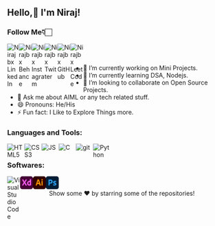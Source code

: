 
## Hello,👋 I'm Niraj!


### Follow Me👇🏻

<a href="https://www.linkedin.com/in/nirajbambharoliya">
<img align="left" alt="Nirajbx LinkedIn" width="27px" src="https://cdn.jsdelivr.net/npm/simple-icons@v3/icons/linkedin.svg" /></a>


<a href="https://www.behance.net/nirajbx">
<img align="left" alt="Nirajbx Behance" width="30px" src="https://cdn.jsdelivr.net/npm/simple-icons@3.13.0/icons/behance.svg" /></a>


<a href="https://www.instagram.com/nirajbx/">
<img align="left" alt="Nirajbx Instagram" width="30px" src="https://cdn.jsdelivr.net/npm/simple-icons@3.13.0/icons/instagram.svg" /></a>


<a href="https://twitter.com/nirajbx">
<img align="left" alt="Nirajbx Twitter" width="30px" src="https://cdn.jsdelivr.net/npm/simple-icons@3.13.0/icons/twitter.svg" /></a>


<a href="https://github.com/nirajbx">
<img align="left" alt="Nirajbx GitHub" width="30px" src="https://cdn.jsdelivr.net/npm/simple-icons@3.13.0/icons/github.svg" /></a>

<a href="https://leetcode.com/nirajbx/">
<img align="left" alt="Nirajbx LeetCode" width="30px" src="https://cdn.jsdelivr.net/npm/simple-icons@3.13.0/icons/leetcode.svg" /></a>
<br>
<br>
 
 <div>

- 🔭 I’m currently working on Mini Projects.
- 🌱 I’m currently learning DSA, Nodejs.
- 👯 I’m looking to collaborate on Open Source Projects.
- 💬 Ask me about AIML or any tech related stuff.
- 😄 Pronouns: He/His
- ⚡ Fun fact: I Like to Explore Things more.
 </div>


### Languages and Tools:


<a href="https://www.w3schools.com/html/" target="_blank"><img align="left" alt="HTML5" width="40px" src="https://img.icons8.com/color/344/html-5--v1.png" /></a>

<a href="https://www.w3schools.com/css/" target="_blank"><img align="left" alt="CSS3" width="40px" src="https://img.icons8.com/color/344/css3.png" /></a>

<a href="https://www.w3schools.com/js/" target="_blank"><img align="left" alt="JS" width="40px" src="https://img.icons8.com/color/344/javascript--v1.png" /></a>

<a href="https://nodejs.org/en/" target="_blank"> <img align="left" alt="C" width="40px" src="https://img.icons8.com/fluency/344/node-js.png"/> </a>

<a href="https://www.mongodb.com/" target="_blank"> <img align="left" alt="git" width="40px" src="https://img.icons8.com/external-tal-revivo-shadow-tal-revivo/344/external-mongodb-a-cross-platform-document-oriented-database-program-logo-shadow-tal-revivo.png"/></a>
 
 <a href="https://www.python.org/" target="_blank"> <img align="left" alt="Python" width="40px" src="https://img.icons8.com/color/344/python--v1.png"/> </a>
 <br>

  
### Softwares:

<img align="left" alt="Visual Studio Code" width="30px" src="https://img.icons8.com/color/344/visual-studio-code-2019.png" />
 
<a href="https://www.adobe.com/products/xd.html" target="_blank"> <img align="left" alt="XD" width="30px" src="https://github.com/Aakarsh-B/trying-repos/blob/master/adobexd.png?raw=true"/> </a> 
 
<a href="https://www.adobe.com/in/products/illustrator.html" target="_blank"> <img align="left" alt="Illustrator" width="30px" src="https://github.com/Aakarsh-B/trying-repos/blob/master/illustrator.png?raw=true"/> </a> 
 
<a href="https://www.photoshop.com/en" target="_blank"> <img align="left" alt="Photoshop" width="30px" src="https://github.com/Aakarsh-B/trying-repos/blob/master/photoshop.png?raw=true"/> </a>
<br>
<div align="center">
Show some ❤️ by starring some of the repositories!
</div>
